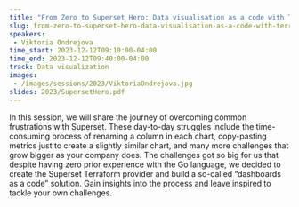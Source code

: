 ```yaml
---
title: "From Zero to Superset Hero: Data visualisation as a code with Terraform"
slug: from-zero-to-superset-hero-data-visualisation-as-a-code-with-terraform
speakers:
 - Viktoria Ondrejova
time_start: 2023-12-12T09:10:00-04:00
time_end: 2023-12-12T09:40:00-04:00
track: Data visualization
images:
 - /images/sessions/2023/ViktoriaOndrejova.jpg
slides: 2023/SupersetHero.pdf 
---
```


In this session, we will share the journey of overcoming common frustrations with Superset. These day-to-day struggles include the time-consuming process of renaming a column in each chart, copy-pasting metrics just to create a slightly similar chart, and many more challenges that grow bigger as your company does. The challenges got so big for us that despite having zero prior experience with the Go language, we decided to create the Superset Terraform provider and build a so-called “dashboards as a code” solution. Gain insights into the process and leave inspired to tackle your own challenges.